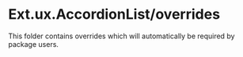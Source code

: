 # Ext.ux.AccordionList/overrides

This folder contains overrides which will automatically be required by package users.
